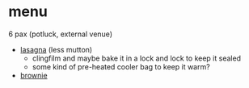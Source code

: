 # menu

6 pax (potluck, external venue)

* [lasagna](../recipes/lasagna.html) (less mutton)
    * clingfilm and maybe bake it in a lock and lock to keep it sealed
    * some kind of pre-heated cooler bag to keep it warm?
* [brownie](../recipes/confectionery/lazy-brownies.html)
